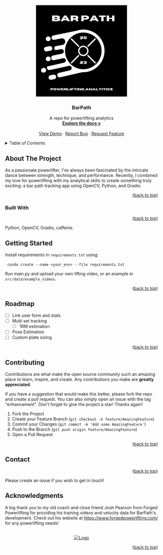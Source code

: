 <!-- Improved compatibility of back to top link: See: https://github.com/elliot-hicks/bar_path_tracker/pull/73 -->
<a name="readme-top"></a>
<!--
*** Thanks for checking out the Best-README-Template. If you have a suggestion
*** that would make this better, please fork the repo and create a pull request
*** or simply open an issue with the tag "enhancement".
*** Don't forget to give the project a star!
*** Thanks again! Now go create something AMAZING! :D
-->


<!-- PROJECT LOGO -->
<br />
<div align="center">
  <a href="https://github.com/elliot-hicks/bar_path_tracker">
    <img src="https://github.com/elliot-hicks/bar_path_tracker/blob/main/images/bar_path_logo.svg" alt="Logo" width="300" height="300">
  </a>

  <h3 align="center">BarPath</h3>

  <p align="center">
    A repo for powerlifting analytics
    <br />
    <a href="https://github.com/elliot-hicks/bar_path_tracker"><strong>Explore the docs »</strong></a>
    <br />
    <br />
    <a href="https://github.com/elliot-hicks/bar_path_tracker/main.py">View Demo</a>
    ·
    <a href="https://github.com/elliot-hicks/bar_path_tracker/issues">Report Bug</a>
    ·
    <a href="https://github.com/elliot-hicks/bar_path_tracker/issues">Request Feature</a>
  </p>
</div>



<!-- TABLE OF CONTENTS -->
<details>
  <summary>Table of Contents</summary>
  <ol>
    <li>
      <a href="#about-the-project">About The Project</a>
      <ul>
        <li><a href="#built-with">Built With</a></li>
      </ul>
    </li>
    <li>
      <a href="#getting-started">Getting Started</a>
    </li>
    <li><a href="#usage">Usage</a></li>
    <li><a href="#roadmap">Roadmap</a></li>
    <li><a href="#contributing">Contributing</a></li>
    <li><a href="#contact">Contact</a></li>
    <li><a href="#acknowledgments">Acknowledgments</a></li>
  </ol>
</details>

<!-- ABOUT THE PROJECT -->
## About The Project

As a passionate powerlifter, I’ve always been fascinated by the intricate dance between strength, technique, and performance. Recently, I combined my love for powerlifting with my analytical skills to create something truly exciting: a bar path tracking app using OpenCV, Python, and Gradio.

<p align="right">(<a href="#readme-top">back to top</a>)</p>

### Built With

<p align="right">(<a href="#readme-top">back to top</a>)</p>

Python, OpenCV, Gradio, caffeine. 


<!-- GETTING STARTED -->
## Getting Started

Install requirements in `requirements.txt` using:

``` conda create --name <your_env> --file requirements.txt```

Run main.py and upload your own lifting video, or an example in `src/data/example_videos`.

<p align="right">(<a href="#readme-top">back to top</a>)</p>

<!-- ROADMAP -->
## Roadmap

- [ ] Link user form and stats
- [ ] Multi set tracking
    - [ ] 1RM estimation
- [ ] Pose Estimation
- [ ] Custom plate sizing

<p align="right">(<a href="#readme-top">back to top</a>)</p>

<!-- CONTRIBUTING -->
## Contributing

Contributions are what make the open source community such an amazing place to learn, inspire, and create. Any contributions you make are **greatly appreciated**.

If you have a suggestion that would make this better, please fork the repo and create a pull request. You can also simply open an issue with the tag "enhancement".
Don't forget to give the project a star! Thanks again!

1. Fork the Project
2. Create your Feature Branch (`git checkout -b feature/AmazingFeature`)
3. Commit your Changes (`git commit -m 'Add some AmazingFeature'`)
4. Push to the Branch (`git push origin feature/AmazingFeature`)
5. Open a Pull Request

<p align="right">(<a href="#readme-top">back to top</a>)</p>

<!-- CONTACT -->
## Contact

<p align="right">(<a href="#readme-top">back to top</a>)</p>

Please create an issue if you wish to get in touch!



<!-- ACKNOWLEDGMENTS -->
## Acknowledgments

A big thank you to my old coach and close friend Josh Pearson from Forged Powerlifting for providing his training videos and velocity data for BarPath's development. Check out his website at https://www.forgedpowerlifting.com/ for any powerlifting needs!

<br />
<div align="center">
  <a href="https://github.com/elliot-hicks/bar_path_tracker">
    <img src="https://github.com/elliot-hicks/bar_path_tracker/blob/main/images/team_forged.jpg" alt="Logo" width="300" height="300">
  </a>


<p align="right">(<a href="#readme-top">back to top</a>)</p>

